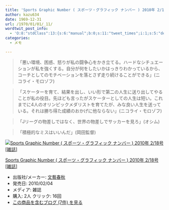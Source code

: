 ```yaml
---
title: 'Sports Graphic Number ( スポーツ・グラフィック ナンバー ) 2010年 2/18号 [雑誌]から気になった部分'
author: kazu634
date: 1969-12-31
url: /1970/01/01/_11/
wordtwit_post_info:
  - 'O:8:"stdClass":13:{s:6:"manual";b:0;s:11:"tweet_times";i:1;s:5:"delay";i:0;s:7:"enabled";i:1;s:10:"separation";s:2:"60";s:7:"version";s:3:"3.7";s:14:"tweet_template";b:0;s:6:"status";i:2;s:6:"result";a:0:{}s:13:"tweet_counter";i:2;s:13:"tweet_log_ids";a:1:{i:0;i:5107;}s:9:"hash_tags";a:0:{}s:8:"accounts";a:1:{i:0;s:7:"kazu634";}}'
categories:
  - メモ

---
```

<div class="section">
<blockquote>
<p>
      「悪い環境、困惑、怒りが私の闘争心をかき立てる。ハードなシチュエーションが私を強くする。自分が何をしたいかはっきりわかっているから、コーチとしてのモチベーションを落とさず走り続けることができる」(ニコライ・モロゾフ)
</p>
</blockquote>
  
<blockquote>
<p>
      「スケーターを育て、結果を出し、いい形で第二の人生に送り出してやることが私の役目。先ほども言ったがスケーターとしての人生は短い。これまでに4人のオリンピックメダリストを育てたが、みな良い人生を送っている。それは勝ち得た成績のおかげに他ならない」(ニコライ・モロゾフ)
</p>
</blockquote>
  
<blockquote>
<p>
      「Jリーグの物差しではなく、世界の物差しでサッカーを見ろ」(オシム)
</p>
</blockquote>
  
<blockquote>
<p>
      「積極的なミスはいいんだ」(岡田監督)
</p>
</blockquote>
  
<div class="hatena-asin-detail">
<a href="http://www.amazon.co.jp/dp/B0035XIMX6/?tag=hatena_st1-22&ascsubtag=d-7ibv" onclick="__gaTracker('send', 'event', 'outbound-article', 'http://www.amazon.co.jp/dp/B0035XIMX6/?tag=hatena_st1-22&ascsubtag=d-7ibv', '');"><img src="https://images-na.ssl-images-amazon.com/images/I/512qVnpzElL._SL160_.jpg" class="hatena-asin-detail-image" alt="Sports Graphic Number ( スポーツ・グラフィック ナンバー ) 2010年 2/18号 [雑誌]" title="Sports Graphic Number ( スポーツ・グラフィック ナンバー ) 2010年 2/18号 [雑誌]" /></a></p> 
    
<div class="hatena-asin-detail-info">
<p class="hatena-asin-detail-title">
<a href="http://www.amazon.co.jp/dp/B0035XIMX6/?tag=hatena_st1-22&ascsubtag=d-7ibv" onclick="__gaTracker('send', 'event', 'outbound-article', 'http://www.amazon.co.jp/dp/B0035XIMX6/?tag=hatena_st1-22&ascsubtag=d-7ibv', 'Sports Graphic Number ( スポーツ・グラフィック ナンバー ) 2010年 2/18号 [雑誌]');">Sports Graphic Number ( スポーツ・グラフィック ナンバー ) 2010年 2/18号 [雑誌]</a>
</p>
      
<ul>
<li>
<span class="hatena-asin-detail-label">出版社/メーカー:</span> <a href="http://d.hatena.ne.jp/keyword/%CA%B8%E9%BA%BD%D5%BD%A9" onclick="__gaTracker('send', 'event', 'outbound-article', 'http://d.hatena.ne.jp/keyword/%CA%B8%E9%BA%BD%D5%BD%A9', '文藝春秋');" class="keyword">文藝春秋</a>
</li>
<li>
<span class="hatena-asin-detail-label">発売日:</span> 2010/02/04
</li>
<li>
<span class="hatena-asin-detail-label">メディア:</span> 雑誌
</li>
<li>
<span class="hatena-asin-detail-label">購入</span>: 2人 <span class="hatena-asin-detail-label">クリック</span>: 16回
</li>
<li>
<a href="http://d.hatena.ne.jp/asin/B0035XIMX6" onclick="__gaTracker('send', 'event', 'outbound-article', 'http://d.hatena.ne.jp/asin/B0035XIMX6', 'この商品を含むブログ (7件) を見る');" target="_blank">この商品を含むブログ (7件) を見る</a>
</li>
</ul>
</div>
    
<div class="hatena-asin-detail-foot">
</div>
</div>
</div>
